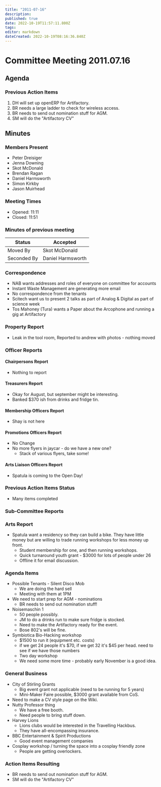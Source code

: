 ```yaml
---
title: "2011-07-16"
description: 
published: true
date: 2022-10-19T11:57:11.800Z
tags: 
editor: markdown
dateCreated: 2022-10-19T08:16:36.840Z
---
```


# Committee Meeting 2011.07.16

## Agenda

### Previous Action Items

1.  DH will set up openERP for Artifactory.
2.  BR needs a large ladder to check for wireless access.
3.  BR needs to send out nomination stuff for AGM.
4.  SM will do the "Artifactory CV"

## Minutes

### Members Present

-   Peter Dreisiger
-   Jenna Downing
-   Skot McDonald
-   Brendan Ragan
-   Daniel Harmsworth
-   Simon Kirkby
-   Jason Muirhead

### Meeting Times

-   Opened: 11:11
-   Closed: 11:51

### Minutes of previous meeting

| Status      | Accepted          |
|-------------|-------------------|
| Moved By    | Skot McDonald     |
| Seconded By | Daniel Harmsworth |

### Correspondence

-   NAB wants addresses and roles of everyone on committee for accounts
-   Instant Waste Management are generating more email
-   No correspondence from the tenants
-   Scitech want us to present 2 talks as part of Analog & Digital as part of science week
-   Tos Mahoney (Tura) wants a Paper about the Arcophone and running a gig at Artifactory

### Property Report

-   Leak in the tool room, Reported to andrew with photos - nothing moved

### Officer Reports

#### Chairpersons Report

-   Nothing to report

#### Treasurers Report

-   Okay for August, but september might be interesting.
-   Banked \$370 ish from drinks and fridge tin.

#### Membership Officers Report

-   Shay is not here

#### Promotions Officers Report

-   No Change
-   No more flyers in jaycar - do we have a new one?
    -   Stack of various flyers, take some!

#### Arts Liaison Officers Report

-   Spatula is coming to the Open Day!

### Previous Action Items Status

-   Many items completed

### Sub-Committee Reports

### Arts Report

-   Spatula want a residency so they can build a bike. They have little money but are willing to trade running workshops for less money up front.
    -   Student membership for one, and then running workshops.
    -   Quick turnaround youth grant - \$3000 for lots of people under 26
    -   Offline it for email discussion.

### Agenda Items

-   Possible Tenants - Silent Disco Mob
    -   We are doing the hard sell
    -   Meeting with them at 1PM
-   We need to start prep for AGM - nominations
    -   BR needs to send out nomination stuff!
-   Noisemaschin 1
    -   50 people possibly.
    -   JM to do a drinks run to make sure fridge is stocked.
    -   Need to make the Artifactory ready for the event.
    -   Bose 802's will be fine.
-   Symbiotica Bio-Hacking workshop
    -   \$1500 to run it (equipment etc. costs)
    -   if we get 24 people it's \$70, if we get 32 it's \$45 per head. need to see if we have those numbers
    -   Two day workshop
    -   We need some more time - probably early November is a good idea.

### General Business

-   City of Stirling Grants
    -   Big event grant not applicable (need to be running for 5 years)
    -   Mini-Maker Faire possible, \$3000 grant available from CoS.
-   Need to make a CV style page on the Wiki.
-   Nutty Professor thing
    -   We have a free booth.
    -   Need people to bring stuff down.
-   Harvey Lions
    -   Lions clubs would be interested in the Travelling Hackbus.
    -   They have all-encompassing insurance.
-   BBC Entertainment & Spirit Productions
    -   Good event management companies
-   Cosplay workshop / turning the space into a cosplay friendly zone
    -   People are getting overlockers.

### Action Items Resulting

-   BR needs to send out nomination stuff for AGM.
-   SM will do the "Artifactory CV"
